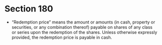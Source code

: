 # Section 180

- “Redemption price” means the amount or amounts (in cash, property or securities, or any combination thereof) payable on shares of any class or series upon the redemption of the shares. Unless otherwise expressly provided, the redemption price is payable in cash.